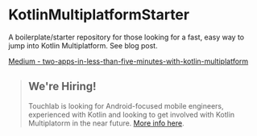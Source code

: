 # KotlinMultiplatformStarter
A boilerplate/starter repository for those looking for a fast, easy way to jump into Kotlin Multiplatform. See blog post.

[Medium - two-apps-in-less-than-five-minutes-with-kotlin-multiplatform](https://medium.com/@ben_98270/two-apps-in-less-than-five-minutes-with-kotlin-multiplatform-bedf454a4a7b)

> ## **We're Hiring!**
>
> Touchlab is looking for Android-focused mobile engineers, experienced with Kotlin and 
> looking to get involved with Kotlin Multiplatorm in the near future. [More info here](https://on.touchlab.co/2KNeYYN#arst).
